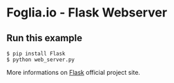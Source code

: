 # Foglia.io - Flask Webserver

## Run this example
```
$ pip install Flask
$ python web_server.py
```

More informations on [Flask](http://flask.pocoo.org/) official project site.